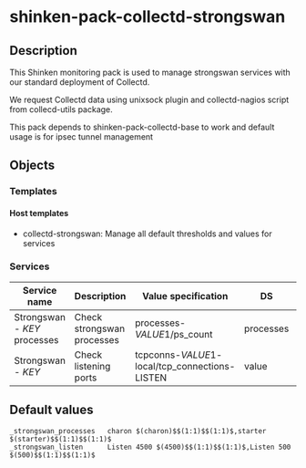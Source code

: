# shinken-pack-collectd-strongswan

## Description

This Shinken monitoring pack is used to manage strongswan services with our
standard deployment of Collectd.

We request Collectd data using unixsock plugin and collectd-nagios script from
collecd-utils package.

This pack depends to shinken-pack-collectd-base to work and default usage is
for ipsec tunnel management

## Objects

### Templates

#### Host templates

* collectd-strongswan: Manage all default thresholds and values for services

### Services

| Service name                 | Description                | Value specification                            | DS        | Consolidation | Warning variable | Critical variable | Duplicate_foreach variable |
|------------------------------|----------------------------|------------------------------------------------|-----------|---------------|------------------|-------------------|----------------------------|
| Strongswan - $KEY$ processes | Check strongswan processes | processes-$VALUE1$/ps_count                    | processes | none          | $VALUE2$         | $VALUE3$          | _strongswan_processes      |
| Strongswan - $KEY$           | Check listening ports      | tcpconns-$VALUE1$-local/tcp_connections-LISTEN | value     | none          | $VALUE2$         | $VALUE3$          | _strongswan_listen         |

## Default values

    _strongswan_processes   charon $(charon)$$(1:1)$$(1:1)$,starter $(starter)$$(1:1)$$(1:1)$
    _strongswan_listen      Listen 4500 $(4500)$$(1:1)$$(1:1)$,Listen 500 $(500)$$(1:1)$$(1:1)$
